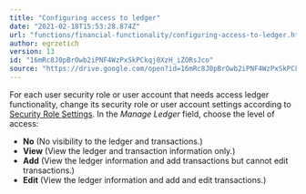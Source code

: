 ```yaml
---
title: "Configuring access to ledger"
date: "2021-02-18T15:53:28.874Z"
url: "functions/financial-functionality/configuring-access-to-ledger.html"
author: egrzetich
version: 13
id: "16mRc8J0pBrOwb2iPNF4WzPxSkPCkqj0XzH_iZORsJco"
source: "https://drive.google.com/open?id=16mRc8J0pBrOwb2iPNF4WzPxSkPCkqj0XzH_iZORsJco"
---
```

For each user security role or user account that needs access ledger functionality, change its security role or user account settings according to [Security Role Settings](../system-administration/security/security-role-settings.html). In the *Manage Ledger* field, choose the level of access:

* <strong>No</strong> (No visibility to the ledger and transactions.)
* <strong>View</strong> (View the ledger and transaction information only.)
* <strong>Add</strong> (View the ledger information and add transactions but cannot edit transactions.)
* <strong>Edit</strong> (View the ledger information and add and edit transactions.)
